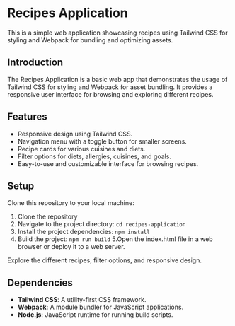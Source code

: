 # Recipes Application
This is a simple web application showcasing recipes using Tailwind CSS for styling and Webpack for bundling and optimizing assets.

## Introduction
The Recipes Application is a basic web app that demonstrates the usage of Tailwind CSS for styling and Webpack for asset bundling. It provides a responsive user interface for browsing and exploring different recipes.

## Features
- Responsive design using Tailwind CSS.
- Navigation menu with a toggle button for smaller screens.
- Recipe cards for various cuisines and diets.
- Filter options for diets, allergies, cuisines, and goals.
- Easy-to-use and customizable interface for browsing recipes.

## Setup
Clone this repository to your local machine:

1. Clone the repository
2. Navigate to the project directory:
    ```cd recipes-application```
3. Install the project dependencies:
    ```npm install```
4. Build the project:
    ```npm run build```
5.Open the index.html file in a web browser or deploy it to a web server.

Explore the different recipes, filter options, and responsive design.

## Dependencies
- **Tailwind CSS**: A utility-first CSS framework.
- **Webpack**: A module bundler for JavaScript applications.
- **Node.js**: JavaScript runtime for running build scripts.
